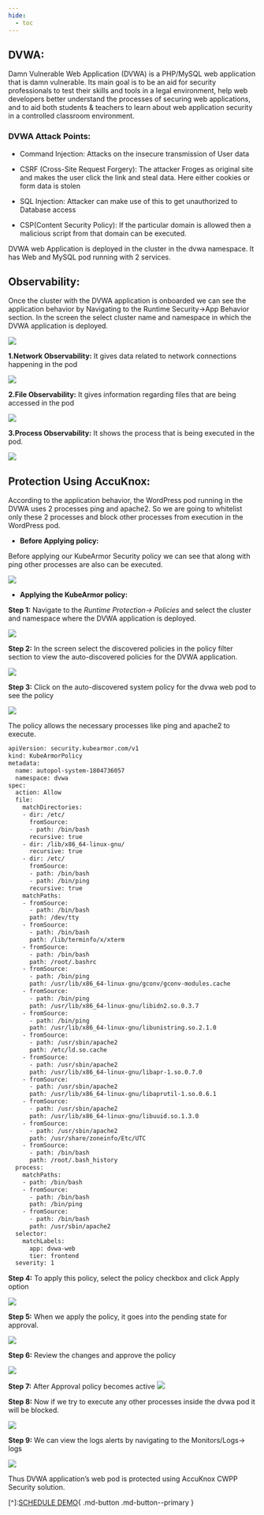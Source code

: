 ```yaml
---
hide:
  - toc
---
```


## **DVWA:** 
Damn Vulnerable Web Application (DVWA) is a PHP/MySQL web application that is damn vulnerable. Its main goal is to be an aid for security professionals to test their skills and tools in a legal environment, help web developers better understand the processes of securing web applications, and to aid both students & teachers to learn about web application security in a controlled classroom environment.

### **DVWA Attack Points:**
+ Command Injection: 
Attacks on the insecure transmission of User data

+ CSRF (Cross-Site Request Forgery): The attacker Froges as original site and makes the user click the link and steal data. Here either cookies or form data is stolen

+ SQL Injection: Attacker can make use of this to get unauthorized to Database access

+ CSP(Content Security Policy): If the particular domain is allowed then a malicious script from that domain can be executed. 

DVWA web Application is deployed in the cluster in the dvwa namespace. It has Web and MySQL pod running with 2 services. 

## **Observability:** 

Once the cluster with the DVWA application is onboarded we can see the application behavior by Navigating to the Runtime Security->App Behavior section. In the screen the select cluster name and namespace in which the DVWA  application is deployed.

![](/use-cases/images/dvwa-1.png)

**1.Network Observability:** It gives data related to network connections happening in the pod


 ![](/use-cases/images/dvwa-2.png)

**2.File Observability:** It gives information regarding files that are being accessed in the pod

![](/use-cases/images/dvwa-3.png)
 

**3.Process Observability:** It shows the process that is being executed in the pod. 

![](/use-cases/images/dvwa-4.png)

## **Protection Using AccuKnox:** 
According to the application behavior, the WordPress pod running in the DVWA uses 2 processes ping and apache2. So we are going to whitelist only these 2 processes and block other processes from execution in the WordPress pod. 

- **Before Applying policy:** 

Before applying our KubeArmor Security policy we can see that along with ping other processes are also can be executed.

![](/use-cases/images/dvwa-5.png)
 

- **Applying the KubeArmor policy:** 

**Step 1:** Navigate to the *Runtime Protection-> Policies* and select the cluster and namespace where the DVWA application is deployed.

![](/use-cases/images/dvwa-6.png)
 

**Step 2:** In the screen select the discovered policies in the policy filter section to view the auto-discovered policies for the DVWA application.


 ![](/use-cases/images/dvwa-7.png)

**Step 3:** Click on the auto-discovered system policy for the dvwa web pod to see the policy

![](/use-cases/images/dvwa-8.png)

The policy allows the necessary processes like ping and apache2 to execute. 

```bash
apiVersion: security.kubearmor.com/v1
kind: KubeArmorPolicy
metadata:
  name: autopol-system-1804736057
  namespace: dvwa
spec:
  action: Allow
  file:
    matchDirectories:
    - dir: /etc/
      fromSource:
      - path: /bin/bash
      recursive: true
    - dir: /lib/x86_64-linux-gnu/
      recursive: true
    - dir: /etc/
      fromSource:
      - path: /bin/bash
      - path: /bin/ping
      recursive: true
    matchPaths:
    - fromSource:
      - path: /bin/bash
      path: /dev/tty
    - fromSource:
      - path: /bin/bash
      path: /lib/terminfo/x/xterm
    - fromSource:
      - path: /bin/bash
      path: /root/.bashrc
    - fromSource:
      - path: /bin/ping
      path: /usr/lib/x86_64-linux-gnu/gconv/gconv-modules.cache
    - fromSource:
      - path: /bin/ping
      path: /usr/lib/x86_64-linux-gnu/libidn2.so.0.3.7
    - fromSource:
      - path: /bin/ping
      path: /usr/lib/x86_64-linux-gnu/libunistring.so.2.1.0
    - fromSource:
      - path: /usr/sbin/apache2
      path: /etc/ld.so.cache
    - fromSource:
      - path: /usr/sbin/apache2
      path: /usr/lib/x86_64-linux-gnu/libapr-1.so.0.7.0
    - fromSource:
      - path: /usr/sbin/apache2
      path: /usr/lib/x86_64-linux-gnu/libaprutil-1.so.0.6.1
    - fromSource:
      - path: /usr/sbin/apache2
      path: /usr/lib/x86_64-linux-gnu/libuuid.so.1.3.0
    - fromSource:
      - path: /usr/sbin/apache2
      path: /usr/share/zoneinfo/Etc/UTC
    - fromSource:
      - path: /bin/bash
      path: /root/.bash_history
  process:
    matchPaths:
    - path: /bin/bash
    - fromSource:
      - path: /bin/bash
      path: /bin/ping
    - fromSource:
      - path: /bin/bash
      path: /usr/sbin/apache2
  selector:
    matchLabels:
      app: dvwa-web
      tier: frontend
  severity: 1
```

**Step 4:** To apply this policy, select the policy checkbox and click Apply option


 ![](/use-cases/images/dvwa-9.png)

**Step 5:** When we apply the policy, it goes into the pending state for approval.


 ![](/use-cases/images/dvwa-10.png)

**Step 6:** Review the changes and approve the policy

![](/use-cases/images/dvwa-11.png)
 

**Step 7:** After Approval policy becomes active
![](/use-cases/images/dvwa-12.png)

 

**Step 8:** Now if we try to execute any other processes inside the dvwa pod it will be blocked. 


 ![](/use-cases/images/dvwa-13.png)

**Step 9:** We can view the logs alerts by navigating to the Monitors/Logs-> logs

![](/use-cases/images/dvwa-14.png)
 

Thus DVWA application’s web pod is protected using AccuKnox CWPP Security solution.

 

[^]:[SCHEDULE DEMO](https://www.accuknox.com/contact-us){ .md-button .md-button--primary }